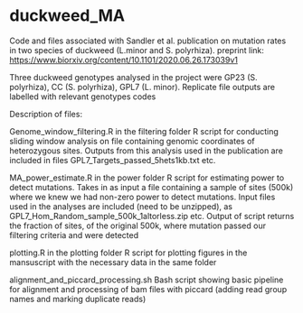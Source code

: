 # duckweed_MA

Code and files associated with Sandler et al. publication on mutation rates in two species of duckweed (L.minor and S. polyrhiza).
preprint link: https://www.biorxiv.org/content/10.1101/2020.06.26.173039v1

Three duckweed genotypes analysed in the project were GP23 (S. polyrhiza), CC (S. polyrhiza), GPL7 (L. minor).
Replicate file outputs are labelled with relevant genotypes codes

Description of files:

Genome_window_filtering.R in the filtering folder
R script for conducting sliding window analysis on file containing genomic coordinates of heterozygous sites.
Outputs from this analysis used in the publication are included in files GPL7_Targets_passed_5hets1kb.txt etc.

MA_power_estimate.R in the power folder
R script for estimating power to detect mutations. Takes in as input a file containing a sample of sites (500k) where we knew we had non-zero power to detect mutations.
Input files used in the analyses are included (need to be unzipped), as GPL7_Hom_Random_sample_500k_1altorless.zip etc. 
Output of script returns the fraction of sites, of the original 500k, where mutation passed our filtering criteria and were detected

plotting.R in the plotting folder
R script for plotting figures in the mansuscript with the necessary data in the same folder

alignment_and_piccard_processing.sh
Bash script showing basic pipeline for alignment and processing of bam files with piccard (adding read group names and marking duplicate reads)
